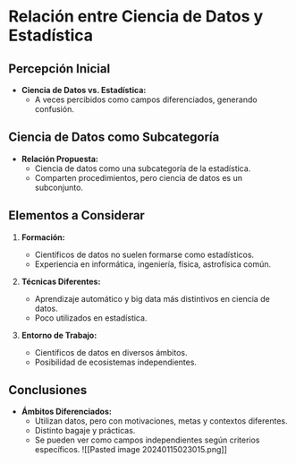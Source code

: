 # Relación entre Ciencia de Datos y Estadística

## Percepción Inicial
- **Ciencia de Datos vs. Estadística:**
  - A veces percibidos como campos diferenciados, generando confusión.

## Ciencia de Datos como Subcategoría
- **Relación Propuesta:**
  - Ciencia de datos como una subcategoría de la estadística.
  - Comparten procedimientos, pero ciencia de datos es un subconjunto.

## Elementos a Considerar
1. **Formación:**
   - Científicos de datos no suelen formarse como estadísticos.
   - Experiencia en informática, ingeniería, física, astrofísica común.

2. **Técnicas Diferentes:**
   - Aprendizaje automático y big data más distintivos en ciencia de datos.
   - Poco utilizados en estadística.

3. **Entorno de Trabajo:**
   - Científicos de datos en diversos ámbitos.
   - Posibilidad de ecosistemas independientes.

## Conclusiones
- **Ámbitos Diferenciados:**
  - Utilizan datos, pero con motivaciones, metas y contextos diferentes.
  - Distinto bagaje y prácticas.
  - Se pueden ver como campos independientes según criterios específicos.
![[Pasted image 20240115023015.png]]